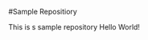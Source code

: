 #Sample Repositiory

<!-- # ->this means make big text on our reading -->

This is s sample repository
Hello World!
